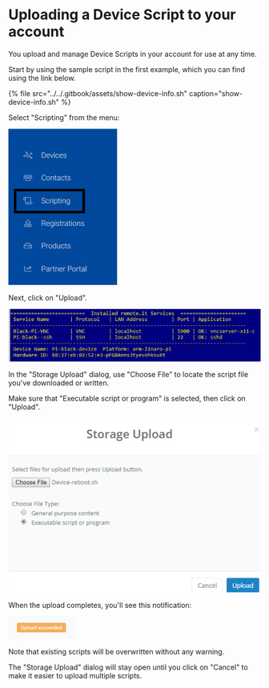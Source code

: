 # Uploading a Device Script to your account

You upload and manage Device Scripts in your account for use at any time.

Start by using the sample script in the first example, which you can find using the link below.

{% file src="../../.gitbook/assets/show-device-info.sh" caption="show-device-info.sh" %}

Select "Scripting" from the menu:

![](../../.gitbook/assets/image%20%2861%29.png)

Next, click on "Upload".

![](../../.gitbook/assets/image%20%2831%29.png)

In the "Storage Upload" dialog, use "Choose File" to locate the script file you've downloaded or written.

Make sure that "Executable script or program" is selected, then click on "Upload".

![](../../.gitbook/assets/image%20%2847%29.png)

When the upload completes, you'll see this notification:

![](../../.gitbook/assets/image%20%287%29.png)

Note that existing scripts will be overwritten without any warning.

The "Storage Upload" dialog will stay open until you click on "Cancel" to make it easier to upload multiple scripts.

